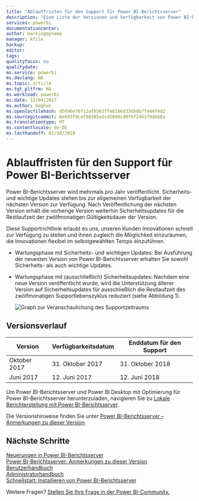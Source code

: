 ```yaml
---
title: "Ablauffristen für den Support für Power BI-Berichtsserver"
description: "Eine Liste der Versionen und Verfügbarkeit von Power BI-Berichtsserver."
services: powerbi
documentationcenter: 
author: markingmyname
manager: kfile
backup: 
editor: 
tags: 
qualityfocus: no
qualitydate: 
ms.service: powerbi
ms.devlang: NA
ms.topic: article
ms.tgt_pltfrm: NA
ms.workload: powerbi
ms.date: 12/04/2017
ms.author: maghan
ms.openlocfilehash: d5696e76f12af65627fe8166d330b0b7f444f4d2
ms.sourcegitcommit: 6e693f9caf98385a2c45890cd0fbf2403f0dbb8a
ms.translationtype: HT
ms.contentlocale: de-DE
ms.lasthandoff: 01/30/2018
---
```

# <a name="support-timeline-for-power-bi-report-server"></a>Ablauffristen für den Support für Power BI-Berichtsserver
Power BI-Berichtsserver wird mehrmals pro Jahr veröffentlicht. Sicherheits- und wichtige Updates stehen bis zur allgemeinen Verfügbarkeit der nächsten Version zur Verfügung. Nach Veröffentlichung der nächsten Version erhält die vorherige Version weiterhin Sicherheitsupdates für die Restlaufzeit der zwölfmonatigen Gültigkeitsdauer der Version.

Diese Supportrichtlinie erlaubt es uns, unseren Kunden Innovationen schnell zur Verfügung zu stellen und ihnen zugleich die Möglichkeit einzuräumen, die Innovationen flexibel im selbstgewählten Tempo einzuführen.

* Wartungsphase mit Sicherheits- und wichtigen Updates: Bei Ausführung der neuesten Version von Power BI-Berichtsserver erhalten Sie sowohl Sicherheits- als auch wichtige Updates.
* Wartungsphase mit (ausschließlich) Sicherheitsupdates: Nachdem eine neue Version veröffentlicht wurde, wird die Unterstützung älterer Version auf Sicherheitsupdates für ausschließlich die Restlaufzeit des zwölfmonatigen Supportlebenszyklus reduziert (siehe Abbildung 1).

    ![Graph zur Veranschaulichung des Supportzeitraums](media/support-timeline/report-server-support-timeline.png)

## <a name="version-history"></a>Versionsverlauf
| **Version** | **Verfügbarkeitsdatum** | **Enddatum für den Support** |
| --- | --- | --- |
| Oktober 2017 |31. Oktober 2017 |31. Oktober 2018 |
| Juni 2017 |12. Juni 2017 |12. Juni 2018 |

Um Power BI-Berichtsserver und Power BI Desktop mit Optimierung für Power BI-Berichtsserver herunterzuladen, navigieren Sie zu [Lokale Berichterstellung mit Power BI-Berichtsserver](https://powerbi.microsoft.com/report-server/).

Die Versionshinweise finden Sie unter [Power BI-Berichtsserver – Anmerkungen zu dieser Version](release-notes.md).

## <a name="next-steps"></a>Nächste Schritte
[Neuerungen in Power BI-Berichtsserver](whats-new.md)  
[Power BI-Berichtsserver: Anmerkungen zu dieser Version](release-notes.md)  
[Benutzerhandbuch](user-handbook-overview.md)  
[Administratorhandbuch](admin-handbook-overview.md)  
[Schnellstart: Installieren von Power BI-Berichtsserver](quickstart-install-report-server.md)  

Weitere Fragen? [Stellen Sie Ihre Frage in der Power BI-Community.](https://community.powerbi.com/)

